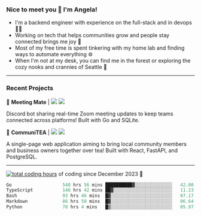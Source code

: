 ### Nice to meet you 👋 I'm Angela!

- I'm a backend engineer with experience on the full-stack and in devops 👩‍💻
- Working on tech that helps communities grow and people stay connected brings me joy 🤝
- Most of my free time is spent tinkering with my home lab and finding ways to automate everything ⚙️
- When I'm not at my desk, you can find me in the forest or exploring the cozy nooks and crannies of Seattle 🧋

---

### Recent Projects

👾 **Meeting Mate** | [![](https://img.shields.io/badge/Code-violet.svg?style=flat-square)](https://github.com/angelajfisher/meeting-mate) [![](https://img.shields.io/badge/Site-violet.svg?style=flat-square)](https://angelajfisher.com/projects/meeting-mate)

Discord bot sharing real-time Zoom meeting updates to keep teams connected across platforms! Built with Go and SQLite.

🍵 **CommuniTEA** | [![](https://img.shields.io/badge/Code-green.svg?style=flat-square)](https://gitlab.com/angelajfisher/communiTEA) [![](https://img.shields.io/badge/Demo-green.svg?style=flat-square)](https://angelajfisher.gitlab.io/communiTEA/)

A single-page web application aiming to bring local community members and business owners together over tea!  Built with React, FastAPI, and PostgreSQL.

---

<a href="https://wakatime.com/@018c1e94-8745-411f-aea1-f33be044d952"><img src="https://wakatime.com/badge/user/018c1e94-8745-411f-aea1-f33be044d952.svg?style=flat-square" alt="total coding hours" /></a> of coding since December 2023 🌊<br>
<!--START_SECTION:waka-->

```go
Go                   548 hrs 56 mins ██████████▓░░░░░░░░░░░░░░   42.00 %
TypeScript           146 hrs 42 mins ██▓░░░░░░░░░░░░░░░░░░░░░░   11.23 %
Bash                 93 hrs 46 mins  █▓░░░░░░░░░░░░░░░░░░░░░░░   07.17 %
Markdown             86 hrs 50 mins  █▓░░░░░░░░░░░░░░░░░░░░░░░   06.64 %
Python               78 hrs 4 mins   █▒░░░░░░░░░░░░░░░░░░░░░░░   05.97 %
```

<!--END_SECTION:waka--> 
